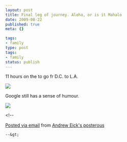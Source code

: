 ```yaml
---
layout: post
title: Final leg of journey. Aloha, or is it Mahalo
date: 2009-08-22
published: true
meta: {}

tags:
- family
type: post
tags:
- family
status: publish
---
```

11 hours on the to go fr D.C. to L.A.

![](http://media.eick.us/2011/05/IMG_0262.jpg)



Google still has a sense of humour.



![](http://media.eick.us/2011/05/IMG_0263.jpg)

&lt;!--

  [Posted via email](http://posterous.com)   from [Andrew Eick's posterous](http://andreweick.posterous.com/final-leg-of-journey-aloha-or-is-it-mahalo)

    --&gt;
